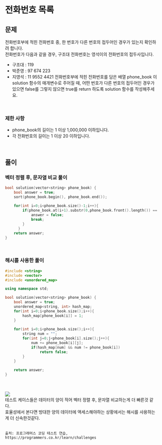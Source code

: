# 전화번호 목록
## 문제
전화번호부에 적힌 전화번호 중, 한 번호가 다른 번호의 접두어인 경우가 있는지 확인하려 합니다.<br>
전화번호가 다음과 같을 경우, 구조대 전화번호는 영석이의 전화번호의 접두사입니다.<br>
+ 구조대 : 119
+ 박준영 : 97 674 223
+ 지영석 : 11 9552 4421
전화번호부에 적힌 전화번호를 담은 배열 phone_book 이 solution 함수의 매개변수로 주어질 때, 어떤 번호가 다른 번호의 접두어인 경우가 있으면 false를 그렇지 않으면 true를 return 하도록 solution 함수를 작성해주세요.
<br>

### 제한 사항
+ phone_book의 길이는 1 이상 1,000,000 이하입니다.
+ 각 전화번호의 길이는 1 이상 20 이하입니다.
<br>

## 풀이


### 벡터 정렬 후, 문자열 비교 풀이
```cpp
bool solution(vector<string> phone_book) {
    bool answer = true;
    sort(phone_book.begin(), phone_book.end());
    
    for(int i=0;i<phone_book.size()-1;i++){
        if(phone_book.at(i+1).substr(0,phone_book.front().length()) == phone_book.at(i)){
            answer = false;
            break;
        }
      }
    return answer;
}
```

<br>

### 해시를 사용한 풀이
```cpp
#include <string>
#include <vector>
#include <unordered_map>

using namespace std;

bool solution(vector<string> phone_book) {
    bool answer = true;
    unordered_map<string, int> hash_map;
    for(int i=0;i<phone_book.size();i++){
        hash_map[phone_book[i]] = 1;
    }
    
    for(int i=0;i<phone_book.size();i++){
        string num = "";
        for(int j=0;j<phone_book[i].size();j++){
            num += phone_book[i][j];
            if(hash_map[num] && num != phone_book[i])
                return false;
        }
    }
    
    return answer;
}
```

<br><br>
![](https://images.velog.io/images/hanturtle/post/79ec6628-5646-4c6d-ab0d-7bd5ffd54ea7/image.png)<br>
테스트 케이스들은 데이터의 양이 적어 벡터 정렬 후, 문자열 비교하는게 더 빠른것 같다.<br>
효율성에서 본다면 방대한 양의 데이터에 액세스해야하는 상황에서는 해시를 사용하는게 더 신속한것같다.<br><br>

	출처: 프로그래머스 코딩 테스트 연습, https://programmers.co.kr/learn/challenges

<br><br>
